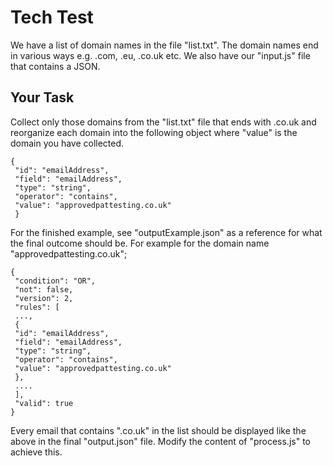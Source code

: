 # Tech Test
We have a list of domain names in the file "list.txt". The domain names end in various ways e.g. .com, .eu, .co.uk etc.
We also have our "input.js" file that contains a JSON.
## Your Task
Collect only those domains from the "list.txt" file that ends with .co.uk and reorganize each domain into the following object where "value" is the domain you have collected.
```
{
 "id": "emailAddress",
 "field": "emailAddress",
 "type": "string",
 "operator": "contains",
 "value": "approvedpattesting.co.uk"
 }
```

For the finished example, see "outputExample.json" as a reference for what the final outcome should be. For example for the domain name "approvedpattesting.co.uk";

```
{
 "condition": "OR",
 "not": false,
 "version": 2,
 "rules": [
 ...,
 {
 "id": "emailAddress",
 "field": "emailAddress",
 "type": "string",
 "operator": "contains",
 "value": "approvedpattesting.co.uk"
 },
 ....
 ],
 "valid": true
}
```
Every email that contains ".co.uk" in the list should be displayed like the above in the final "output.json" file.
Modify the content of "process.js" to achieve this.
